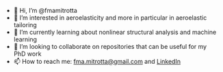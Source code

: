 - 👋 Hi, I’m @fmamitrotta
- 👀 I’m interested in aeroelasticity and more in particular in aeroelastic tailoring
- 🌱 I’m currently learning about nonlinear structural analysis and machine learning
- 💞️ I’m looking to collaborate on repositories that can be useful for my PhD work
- 📫 How to reach me: [fma.mitrotta@gmail.com](mailto:fma.mitrotta@gmail.com) and [LinkedIn](https://www.linkedin.com/in/fmamitrotta/)

<!---
fmamitrotta/fmamitrotta is a ✨ special ✨ repository because its `README.md` (this file) appears on your GitHub profile.
You can click the Preview link to take a look at your changes.
--->
